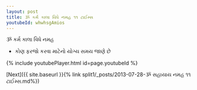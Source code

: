 ```yaml
---
layout: post
title: ૐ કર્મ કાલા વિધે નમહ ૧૧ ટાઈમ્સ
youtubeId: whwhsgAmios
---
```

 
 
 ૐ કર્મ કાલા વિધે નમહ  
 
 -  કોણ ફરજો કરવા માટેનો યોગ્ય સમય જાણે છે 
 
  
 
  
 
 
 
 
 
 


{% include youtubePlayer.html id=page.youtubeId %}
 
[Next]({{ site.baseurl }}{% link  split1/_posts/2013-07-28-ૐ સહાયાય નમહ ૧૧ ટાઈમ્સ.md%})
 
